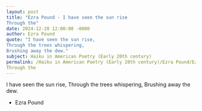 ```yaml
---
layout: post
title: "Ezra Pound - I have seen the sun rise
Through the"
date: 2024-12-28 12:00:00 -0000
author: Ezra Pound
quote: "I have seen the sun rise,
Through the trees whispering,
Brushing away the dew."
subject: Haiku in American Poetry (Early 20th century)
permalink: /Haiku in American Poetry (Early 20th century)/Ezra Pound/Ezra Pound - I have seen the sun rise
Through the
---
```


I have seen the sun rise,
Through the trees whispering,
Brushing away the dew.

- Ezra Pound

